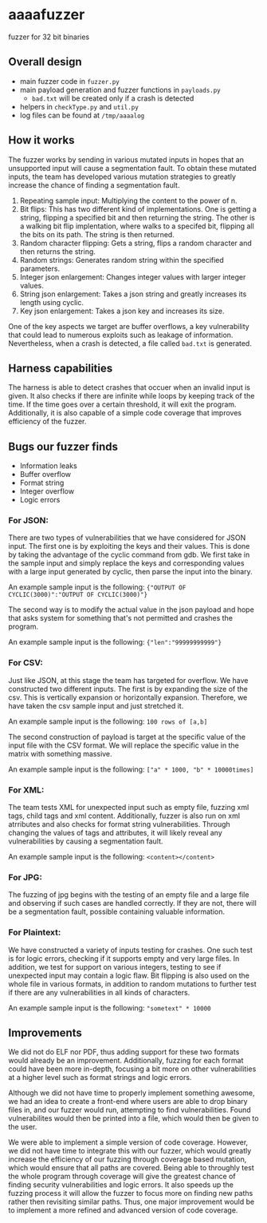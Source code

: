 # aaaafuzzer
fuzzer for 32 bit binaries 

## Overall design

- main fuzzer code in `fuzzer.py`
- main payload generation and fuzzer functions in `payloads.py`
    - `bad.txt` will be created only if a crash is detected
- helpers in `checkType.py` and `util.py`
- log files can be found at `/tmp/aaaalog`

## How it works 

The fuzzer works by sending in various mutated inputs in hopes that an 
unsupported input will cause a segmentation fault. To obtain these
mutated inputs, the team has developed various mutation strategies to
greatly increase the chance of finding a segmentation fault. 
1. Repeating sample input: Multiplying the content to the power of n.
2. Bit flips: This has two different kind of implementations. One is 
getting a string, flipping a specified bit and then returning the string.
The other is a walking bit flip implentation, where walks to a specifed
bit, flipping all the bits on its path. The string is then returned.
3. Random character flipping: Gets a string, flips a random character
and then returns the string.
4. Random strings: Generates random string within the specified parameters.
5. Integer json enlargement: Changes integer values with larger integer values.
6. String json enlargement: Takes a json string and greatly increases its length using cyclic.
7. Key json enlargement: Takes a json key and increases its size. 

One of the key aspects we target are buffer overflows, a key vulnerability that 
could lead to numerous exploits such as leakage of information. Nevertheless,
when a crash is detected, a file called `bad.txt` is generated. 

## Harness capabilities
The harness is able to detect crashes that occuer when an invalid input is given.
It also checks if there are infinite while loops by keeping track of the time. 
If the time goes over a certain threshold, it will exit the program. Additionally,
it is also capable of a simple code coverage that improves efficiency of the fuzzer. 

## Bugs our fuzzer finds
- Information leaks
- Buffer overflow
- Format string
- Integer overflow
- Logic errors

### For JSON:
There are two types of vulnerabilities that we have considered for JSON input.
The first one is by exploiting the keys and their values. This is done by taking
the advantage of the cyclic command from gdb. We first take in the sample input
and simply replace the keys and corresponding values with a large input generated
by cyclic, then parse the input into the binary.

An example sample input is the following:
`{"OUTPUT OF CYCLIC(3000)":"OUTPUT OF CYCLIC(3000)"}`

The second way is to modify the actual value in the json payload and hope that 
asks system for something that's not permitted and crashes the program.

An example sample input is the following:
`{"len":"99999999999"}`

### For CSV:
Just like JSON, at this stage the team has targeted for overflow. We have constructed
two different inputs.
The first is by expanding the size of the csv. This is vertically expansion or
horizontally expansion. Therefore, we have taken the csv sample input and just
stretched it.

An example sample input is the following:
`100 rows of [a,b]`

The second construction of payload is target at the specific value of the input file
with the CSV format. We will replace the specific value in the matrix with something
massive. 

An example sample input is the following:
`["a" * 1000, "b" * 10000times]`

### For XML:
The team tests XML for unexpected input such as empty file, fuzzing xml tags, 
child tags and xml content. Additionally, fuzzer is also run on xml atrributes and
also checks for format string vulnerabilities. Through changing the values of tags
and attributes, it will likely reveal any vulnerabilities by causing a segmentation
fault. 

An example sample input is the following:
`<content></content>`

### For JPG:
The fuzzing of jpg begins with the testing of an empty file and a large file and
observing if such cases are handled correctly. If they are not, there will be a 
segmentation fault, possible containing valuable information. 

### For Plaintext:
We have constructed a variety of inputs testing for crashes. One such test is for 
logic errors, checking if it supports empty and very large files. In addition, 
we test for support on various integers, testing to see if unexpected input may
contain a logic flaw. Bit flipping is also used on the whole file in various 
formats, in addition to random mutations to further test if there are any
vulnerabilities in all kinds of characters.

An example sample input is the following:
`"sometext" * 10000`

## Improvements
We did not do ELF nor PDF, thus adding support for these two formats would 
already be an improvement. Additionally, fuzzing for each format could have
been more in-depth, focusing a bit more on other vulnerabilities at a higher
level such as format strings and logic errors. 

Although we did not have time to properly implement something awesome, we had
an idea to create a front-end where users are able to drop binary files in, 
and our fuzzer would run, attempting to find vulnerabilities. Found vulnerabilites
would then be printed into a file, which would then be given to the user. 

We were able to implement a simple version of code coverage. However, we did not have
time to integrate this with our fuzzer, which would greatly increase the efficiency of our 
fuzzing through coverage based mutation, which would ensure that all paths are covered. 
Being able to throughly test the whole program through coverage will give
the greatest chance of finding security vulnerabilities and logic errors. 
It also speeds up the fuzzing process it will allow the fuzzer to focus more
on finding new paths rather then revisiting similar paths. Thus, one major 
improvement would be to implement a more refined and advanced version of code coverage.

